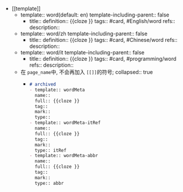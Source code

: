 - [[template]]
  - template:: word(default: en)
    template-including-parent:: false
    - title:: 
      definition:: {{cloze }}
      tags:: #card, #English/word
      refs:: 
      description::
  - template:: word/zh
    template-including-parent:: false
    - title:: 
      definition:: {{cloze }}
      tags:: #card, #Chinese/word
      refs:: 
      description::
  - template:: word/it
    template-including-parent:: false
    - title:: 
      definition:: {{cloze }}
      tags:: #card, #programming/word
      refs:: 
      description::
  - 在 `page_name`中,  不会再加入 `[[]]`的符号;
    collapsed:: true
    - ```markdown
      # archived
      - template:: wordMeta
        name:: 
        full:: {{cloze }}
        tag:: 
        mark:: 
        type:: 
      - template:: wordMeta-itRef
        name:: 
        full:: {{cloze }}
        tag:: 
        mark:: 
        type:: itRef
      - template:: wordMeta-abbr
        name:: 
        full:: {{cloze }}
        tag:: 
        mark:: 
        type:: abbr
      ```